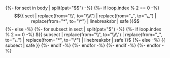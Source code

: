 {%- for sect in body | split(pat="$$") -%}
    {%- if loop.index % 2 == 0 -%}
        $${{ sect | replace(from="\\", to="\\\\") | replace(from="_", to="\_") | replace(from="*", to="\*") | linebreaksbr | safe }}$$
    {%- else -%}
        {%- for subsect in sect | split(pat="$") -%}
            {%- if loop.index % 2 == 0 -%}
                ${{ subsect | replace(from="\\", to="\\\\") | replace(from="_", to="\_") | replace(from="*", to="\*") | linebreaksbr | safe }}$
            {%- else -%}
                {{ subsect | safe }}
            {%- endif -%}
        {%- endfor -%}
    {%- endif -%}
{%- endfor -%}